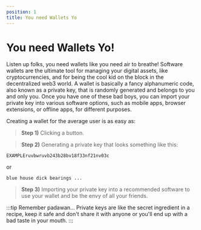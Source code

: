 ```yaml
---
position: 1
title: You need Wallets Yo
---
```


# You need Wallets Yo!

Listen up folks, you need wallets like you need air to breathe! Software wallets are the ultimate tool for managing your digital assets, like cryptocurrencies, and for being the cool kid on the block in the decentralized web3 world. A wallet is basically a fancy alphanumeric code, also known as a private key, that is randomly generated and belongs to you and only you. Once you have one of these bad boys, you can import your private key into various software options, such as mobile apps, browser extensions, or offline apps, for different purposes.

Creating a wallet for the average user is as easy as:

> **Step 1)** Clicking a button.

> **Step 2)** Generating a private key that looks something like this:


`EXAMPLEruvbwruvb243b28bv18f33nf21nv03c` 

or 

`blue house dick bearings ...` 

> **Step 3)** Importing your private key into a recommended software to use your wallet and be the envy of all your friends.

:::tip Remember padawan...
Private keys are like the secret ingredient in a recipe, keep it safe and don't share it with anyone or you'll end up with a bad taste in your mouth.
:::

